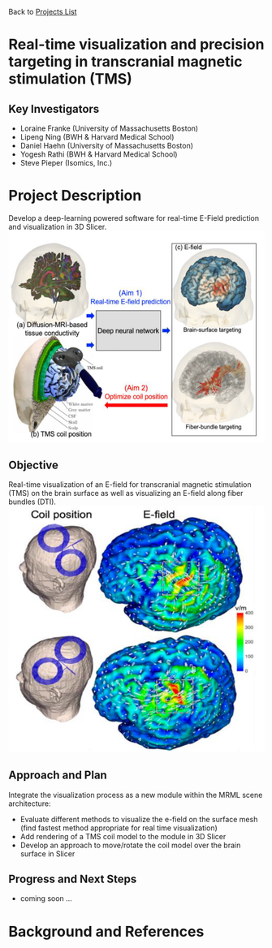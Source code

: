 Back to [Projects List](../../README.md#ProjectsList)

# Real-time visualization and precision targeting in transcranial magnetic stimulation (TMS)

## Key Investigators

- Loraine Franke (University of Massachusetts Boston)
- Lipeng Ning (BWH & Harvard Medical School)
- Daniel Haehn (University of Massachusetts Boston)
- Yogesh Rathi (BWH & Harvard Medical School)
- Steve Pieper (Isomics, Inc.)

# Project Description

Develop a deep-learning powered software for real-time E-Field prediction and visualization in 3D Slicer.
![Visualization Process](./visualization_process.png)

## Objective

Real-time visualization of an E-field for transcranial magnetic stimulation (TMS) on the brain surface as well as visualizing an E-field along fiber bundles (DTI).
![Brain surface and DT](./tmsonbrain.png)

## Approach and Plan

Integrate the visualization process as a new module within the MRML scene architecture:

- Evaluate different methods to visualize the e-field on the surface mesh (find fastest method appropriate for real time visualization)
- Add rendering of a TMS coil model to the module in 3D Slicer
- Develop an approach to move/rotate the coil model over the brain surface in Slicer

## Progress and Next Steps

<!-- Update this section as you make progress, describing of what you have ACTUALLY DONE. If there are specific steps that you could not complete then you can describe them here, too. -->
- coming soon ...

# Background and References
